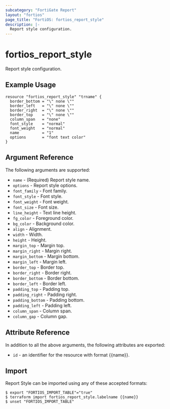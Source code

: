 ```yaml
---
subcategory: "FortiGate Report"
layout: "fortios"
page_title: "FortiOS: fortios_report_style"
description: |-
  Report style configuration.
---
```


# fortios_report_style
Report style configuration.

## Example Usage

```hcl
resource "fortios_report_style" "trname" {
  border_bottom = "\" none \""
  border_left   = "\" none \""
  border_right  = "\" none \""
  border_top    = "\" none \""
  column_span   = "none"
  font_style    = "normal"
  font_weight   = "normal"
  name          = "1"
  options       = "font text color"
}
```

## Argument Reference

The following arguments are supported:

* `name` - (Required) Report style name.
* `options` - Report style options.
* `font_family` - Font family.
* `font_style` - Font style.
* `font_weight` - Font weight.
* `font_size` - Font size.
* `line_height` - Text line height.
* `fg_color` - Foreground color.
* `bg_color` - Background color.
* `align` - Alignment.
* `width` - Width.
* `height` - Height.
* `margin_top` - Margin top.
* `margin_right` - Margin right.
* `margin_bottom` - Margin bottom.
* `margin_left` - Margin left.
* `border_top` - Border top.
* `border_right` - Border right.
* `border_bottom` - Border bottom.
* `border_left` - Border left.
* `padding_top` - Padding top.
* `padding_right` - Padding right.
* `padding_bottom` - Padding bottom.
* `padding_left` - Padding left.
* `column_span` - Column span.
* `column_gap` - Column gap.


## Attribute Reference

In addition to all the above arguments, the following attributes are exported:
* `id` - an identifier for the resource with format {{name}}.

## Import

Report Style can be imported using any of these accepted formats:
```
$ export "FORTIOS_IMPORT_TABLE"="true"
$ terraform import fortios_report_style.labelname {{name}}
$ unset "FORTIOS_IMPORT_TABLE"
```
